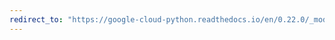 ```yaml
---
redirect_to: "https://google-cloud-python.readthedocs.io/en/0.22.0/_modules/google/cloud/iterator.html"
---
```

